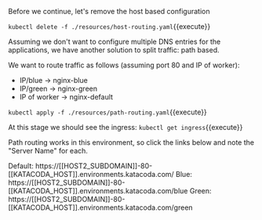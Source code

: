 Before we continue, let's remove the host based configuration

`kubectl delete -f ./resources/host-routing.yaml`{{execute}}

Assuming we don't want to configure multiple DNS entries for the applications, we have another solution to split traffic: path based.

We want to route traffic as follows (assuming port 80 and IP of worker):
- IP/blue -> nginx-blue
- IP/green -> nginx-green
- IP of worker -> nginx-default

`kubectl apply -f ./resources/path-routing.yaml`{{execute}}

At this stage we should see the ingress:
`kubectl get ingress`{{execute}}

Path routing works in this environment, so click the links below and note the "Server Name" for each.

Default: https://[[HOST2_SUBDOMAIN]]-80-[[KATACODA_HOST]].environments.katacoda.com/
Blue: https://[[HOST2_SUBDOMAIN]]-80-[[KATACODA_HOST]].environments.katacoda.com/blue
Green: https://[[HOST2_SUBDOMAIN]]-80-[[KATACODA_HOST]].environments.katacoda.com/green